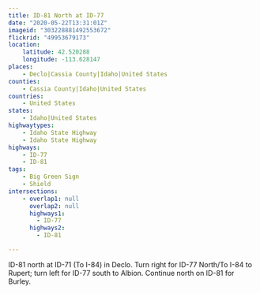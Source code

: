 ```yaml
---
title: ID-81 North at ID-77
date: "2020-05-22T13:31:01Z"
imageid: "303228881492553672"
flickrid: "49953679173"
location:
    latitude: 42.520288
    longitude: -113.628147
places:
    - Declo|Cassia County|Idaho|United States
counties:
    - Cassia County|Idaho|United States
countries:
    - United States
states:
    - Idaho|United States
highwaytypes:
    - Idaho State Highway
    - Idaho State Highway
highways:
    - ID-77
    - ID-81
tags:
    - Big Green Sign
    - Shield
intersections:
    - overlap1: null
      overlap2: null
      highways1:
        - ID-77
      highways2:
        - ID-81

---
```

ID-81 north at ID-71 (To I-84) in Declo.  Turn right for ID-77 North/To I-84 to Rupert; turn left for ID-77 south to Albion.  Continue north on ID-81 for Burley.